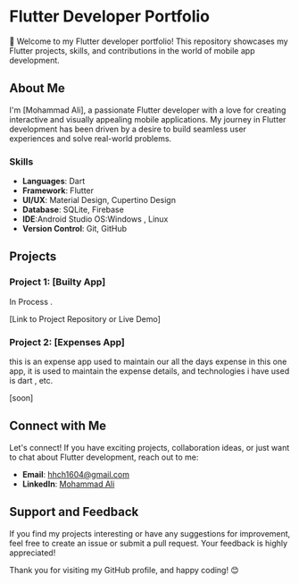 # Flutter Developer Portfolio

👋 Welcome to my Flutter developer portfolio! This repository showcases my Flutter projects, skills, and contributions in the world of mobile app development.

## About Me

I'm [Mohammad Ali], a passionate Flutter developer with a love for creating interactive and visually appealing mobile applications. My journey in Flutter development has been driven by a desire to build seamless user experiences and solve real-world problems.

### Skills

- **Languages**: Dart
- **Framework**: Flutter
- **UI/UX**: Material Design, Cupertino Design
- **Database**: SQLite, Firebase
- **IDE**:Android Studio OS:Windows , Linux 
- **Version Control**: Git, GitHub

## Projects

### Project 1: [Builty App]

In Process . 

[Link to Project Repository or Live Demo]

### Project 2: [Expenses App]

this is an expense app used to maintain our all the days expense in this one app, it is used to maintain the expense details, and technologies i have used is dart , etc.

[soon]


## Connect with Me

Let's connect! If you have exciting projects, collaboration ideas, or just want to chat about Flutter development, reach out to me:

- **Email**: hhch1604@gmail.com
- **LinkedIn**: [Mohammad Ali](https://www.linkedin.com/in/mohammad-ali-2ab7a4205/)
## Support and Feedback

If you find my projects interesting or have any suggestions for improvement, feel free to create an issue or submit a pull request. Your feedback is highly appreciated!

Thank you for visiting my GitHub profile, and happy coding! 😊
